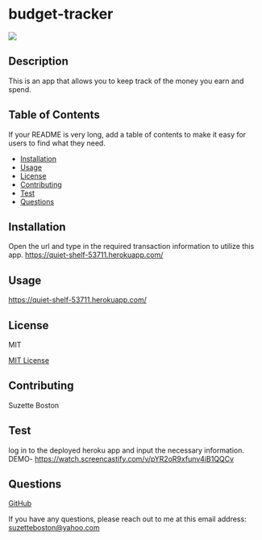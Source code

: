 # budget-tracker
![](https://img.shields.io/badge/license-MIT-blue)

## Description

This is an app that allows you to keep track of the money you earn and spend. 

## Table of Contents

If your README is very long, add a table of contents to make it easy for users to find what they need.

* [Installation](#installation)
* [Usage](#usage)
* [License](#license)
* [Contributing](#contributing)
* [Test](#test)
* [Questions](#questions)


## Installation

Open the url and type in the required transaction information to utilize this app. https://quiet-shelf-53711.herokuapp.com/

## Usage

https://quiet-shelf-53711.herokuapp.com/

## License

MIT

[MIT License](https://opensource.org/licenses/MIT) 

## Contributing

Suzette Boston

## Test

log in to the deployed heroku app and input the necessary information.
DEMO- https://watch.screencastify.com/v/pYR2oR9xfunv4iB1QQCv

## Questions

[GitHub](https://github.com/kboston91)

If you have any questions, please reach out to me at this email address: <suzetteboston@yahoo.com>
